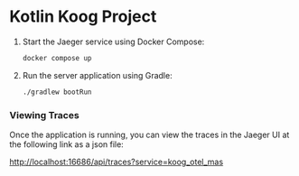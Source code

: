 # Kotlin Koog Project

1. Start the Jaeger service using Docker Compose:
   ```bash
   docker compose up
   ```

2. Run the server application using Gradle:
   ```bash
   ./gradlew bootRun
   ```

### Viewing Traces

Once the application is running, you can view the traces in the Jaeger UI at 
the following link as a json file:

[http://localhost:16686/api/traces?service=koog_otel_mas](http://localhost:16686/api/traces?service=koog_otel_mas)
